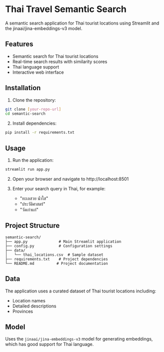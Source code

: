 # Thai Travel Semantic Search

A semantic search application for Thai tourist locations using Streamlit and the jinaai/jina-embeddings-v3 model.

## Features

- Semantic search for Thai tourist locations
- Real-time search results with similarity scores
- Thai language support
- Interactive web interface

## Installation

1. Clone the repository:

```bash
git clone [your-repo-url]
cd semantic-search
```

2. Install dependencies:

```bash
pip install -r requirements.txt
```

## Usage

1. Run the application:

```bash
streamlit run app.py
```

2. Open your browser and navigate to http://localhost:8501

3. Enter your search query in Thai, for example:
   - "ทะเลสวย น้ำใส"
   - "ประวัติศาสตร์"
   - "วัดเก่าแก่"

## Project Structure

```
semantic-search/
├── app.py              # Main Streamlit application
├── config.py           # Configuration settings
├── data/
│   └── thai_locations.csv  # Sample dataset
├── requirements.txt    # Project dependencies
└── README.md          # Project documentation
```

## Data

The application uses a curated dataset of Thai tourist locations including:

- Location names
- Detailed descriptions
- Provinces

## Model

Uses the `jinaai/jina-embeddings-v3` model for generating embeddings, which has good support for Thai language.

